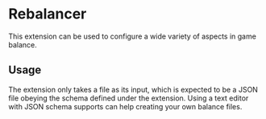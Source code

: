# Rebalancer
This extension can be used to configure a wide variety of aspects in game balance. 

## Usage
The extension only takes a file as its input, which is expected to be a JSON file obeying the schema defined under the extension. Using a text editor with JSON schema supports can help creating your own balance files.
